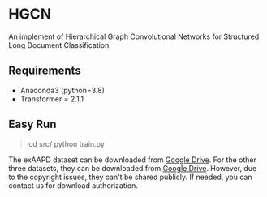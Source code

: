 # HGCN
An implement of Hierarchical Graph Convolutional Networks for Structured Long Document Classification

## Requirements
* Anaconda3 (python=3.8)
* Transformer = 2.1.1

## Easy Run
> cd src/ 
> python train.py

The exAAPD dataset can be downloaded from [Google Drive](https://drive.google.com/drive/folders/1g9s_UiaTVC0GK80s56tiR-Tby-Jbi-wy?usp=sharing). For the other three datasets, they can be downloaded from [Google Drive](https://drive.google.com/drive/folders/1GAQJ0oWRObOuFIbTeVE8vFI0zBkRG1pa?usp=sharing). However, due to the copyright issues, they can't be shared publicly. If needed, you can contact us for download authorization.

